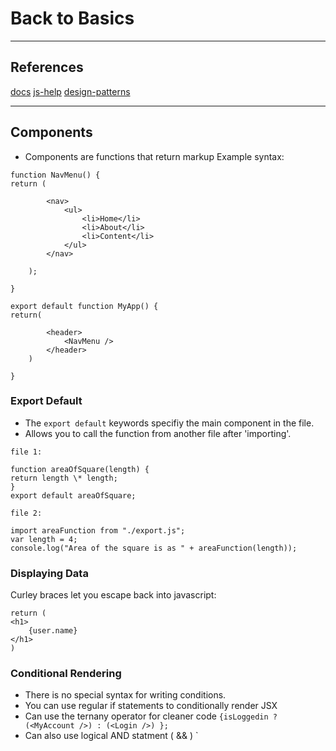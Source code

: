 # Back to Basics

---

## References

[docs](https://react.dev/learn)
[js-help](https://javascript.info/import-export#export-default)
[design-patterns](https://refactoring.guru/design-patterns/)

---

## Components

- Components are functions that return markup
  Example syntax:

```
function NavMenu() {
return (

        <nav>
            <ul>
                <li>Home</li>
                <li>About</li>
                <li>Content</li>
            </ul>
        </nav>

    );

}
```

```
export default function MyApp() {
return(

        <header>
            <NavMenu />
        </header>
    )

}
```

### Export Default

- The `export default` keywords specifiy the main component in the file.
- Allows you to call the function from another file after 'importing'.

```
file 1:

function areaOfSquare(length) {
return length \* length;
}
export default areaOfSquare;
```

```
file 2:

import areaFunction from "./export.js";
var length = 4;
console.log("Area of the square is as " + areaFunction(length));
```

### Displaying Data

Curley braces let you escape back into javascript:

```
return (
<h1>
    {user.name}
</h1>
)
```

### Conditional Rendering

- There is no special syntax for writing conditions.
- You can use regular if statements to conditionally render JSX
- Can use the ternany operator for cleaner code `{isLoggedin ? (<MyAccount />) : (<Login />) };`
- Can also use logical AND statment ( && ) `
